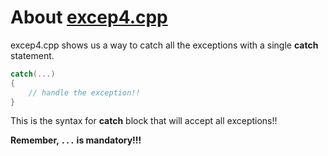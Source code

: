 # About [excep4.cpp](https://github.com/C0DER11101/CPPNotesAndPrograms/blob/master/ExceptionHandling/excep4.cpp)


excep4.cpp shows us a way to catch all the exceptions with a single **catch** statement.

```c++
catch(...)
{
	// handle the exception!!
}
```

This is the syntax for **catch** block that will accept all exceptions!!

**Remember, `...` is mandatory!!!**
